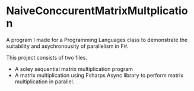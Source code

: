 # NaiveConccurentMatrixMultplication

A program I made for a Programming Languages class to demonstrate the suitability and asychronousity of parallelism in F#. 

This project consists of two files.

* A soley sequential matrix multiplication program
* A matrix multiplication using Fsharps Async library to perform matrix multiplication in parallel. 
